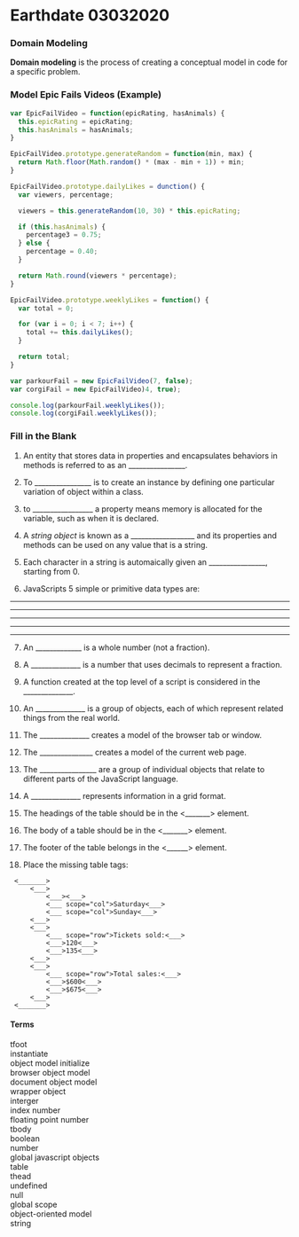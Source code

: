 # Earthdate 03032020

### Domain Modeling

**Domain modeling** is the process of creating a conceptual model in code for a specific problem.

### Model Epic Fails Videos (Example)

```javascript
var EpicFailVideo = function(epicRating, hasAnimals) {
  this.epicRating = epicRating;
  this.hasAnimals = hasAnimals;
}

EpicFailVideo.prototype.generateRandom = function(min, max) {
  return Math.floor(Math.random() * (max - min + 1)) + min;
}

EpicFailVideo.prototype.dailyLikes = dunction() {
  var viewers, percentage;

  viewers = this.generateRandom(10, 30) * this.epicRating;

  if (this.hasAnimals) {
    percentage3 = 0.75;
  } else {
    percentage = 0.40;
  }

  return Math.round(viewers * percentage);
}

EpicFailVideo.prototype.weeklyLikes = function() {
  var total = 0;

  for (var i = 0; i < 7; i++) {
    total += this.dailyLikes();
  }

  return total;
}

var parkourFail = new EpicFailVideo(7, false);
var corgiFail = new EpicFailVideo)4, true);

console.log(parkourFail.weeklyLikes());
console.log(corgiFail.weeklyLikes());
```

### Fill in the Blank

1. An entity that stores data in properties and encapsulates behaviors in methods is referred to as an ________________.

2. To ________________ is to create an instance by defining one particular variation of object within a class.

3. to _________________ a property means memory is allocated for the variable, such as when it is declared.

4. A *string object* is known as a  __________________ and its properties and methods can be used on any value that is a string.

5. Each character in a string is automaically given an ________________, starting from 0.

6. JavaScripts 5 simple or primitive data types are:  
_____________  
_____________  
_____________  
_____________  
_____________  

7. An _____________ is a whole number (not a fraction).

8. A ______________ is a number that uses decimals to represent a fraction.

9. A function created at the top level of a script is considered in the ______________.

10. An ______________ is a group of objects, each of which represent related things from the real world.

11. The ______________ creates a model of the browser tab or window.

12. The _______________ creates a model of the current web page.

13. The ________________ are a group of individual objects that relate to different parts of the JavaScript language.

14. A ______________ represents information in a grid format.

15. The headings of the table should be in the <_______> element.

16. The body of a table should be in the <_______> element.

17. The footer of the table belongs in the <______> element.

18. Place the missing table tags:
 ``` 
  <_______>  
      <___>  
          <___><___>  
          <___ scope="col">Saturday<___>  
          <___ scope="col">Sunday<___>  
      <___>  
      <___>  
          <___ scope="row">Tickets sold:<___>  
          <___>120<___>  
          <___>135<___>  
      <___>  
      <___>  
          <___ scope="row">Total sales:<___>  
          <___>$600<___>  
          <___>$675<___>  
      <___>  
  <_______>  
```


#### Terms

  
tfoot  
instantiate  
object model 
initialize  
browser object model  
document object model  
wrapper object  
interger  
index number  
floating point number  
tbody  
boolean  
number  
global javascript objects  
table  
thead  
undefined  
null  
global scope  
object-oriented model   
string  